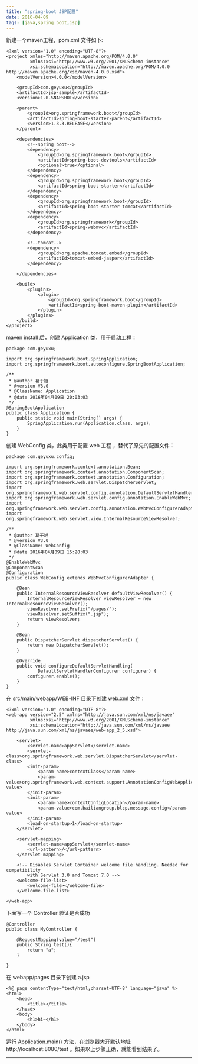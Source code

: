 ```yaml
---
title: "spring-boot JSP配置"
date: 2016-04-09
tags: [java,spring boot,jsp]
---
```


新建一个maven工程，pom.xml 文件如下:

	<?xml version="1.0" encoding="UTF-8"?>
    <project xmlns="http://maven.apache.org/POM/4.0.0"
             xmlns:xsi="http://www.w3.org/2001/XMLSchema-instance"
             xsi:schemaLocation="http://maven.apache.org/POM/4.0.0 http://maven.apache.org/xsd/maven-4.0.0.xsd">
        <modelVersion>4.0.0</modelVersion>

        <groupId>com.geyuxu</groupId>
        <artifactId>jsp-sample</artifactId>
        <version>1.0-SNAPSHOT</version>

        <parent>
            <groupId>org.springframework.boot</groupId>
            <artifactId>spring-boot-starter-parent</artifactId>
            <version>1.3.3.RELEASE</version>
        </parent>

        <dependencies>
            <!--spring boot-->
            <dependency>
                <groupId>org.springframework.boot</groupId>
                <artifactId>spring-boot-devtools</artifactId>
                <optional>true</optional>
            </dependency>
            <dependency>
                <groupId>org.springframework.boot</groupId>
                <artifactId>spring-boot-starter</artifactId>
            </dependency>
            <dependency>
                <groupId>org.springframework.boot</groupId>
                <artifactId>spring-boot-starter-tomcat</artifactId>
            </dependency>
            <dependency>
                <groupId>org.springframework</groupId>
                <artifactId>spring-webmvc</artifactId>
            </dependency>

            <!--tomcat-->
            <dependency>
                <groupId>org.apache.tomcat.embed</groupId>
                <artifactId>tomcat-embed-jasper</artifactId>
            </dependency>

        </dependencies>

        <build>
            <plugins>
                <plugin>
                    <groupId>org.springframework.boot</groupId>
                    <artifactId>spring-boot-maven-plugin</artifactId>
                </plugin>
            </plugins>
        </build>
    </project>
<!--more-->
maven install 后，创建 Application 类，用于启动工程：

	package com.geyuxu;
    
    import org.springframework.boot.SpringApplication;
    import org.springframework.boot.autoconfigure.SpringBootApplication;
    
    /**
     * @author 葛于旭
     * @version V3.0
     * @ClassName: Application
     * @date 2016年04月09日 20:03:03
     */
    @SpringBootApplication
    public class Application {
        public static void main(String[] args) {
            SpringApplication.run(Application.class, args);
        }
    }
   
   
创建 WebConfig 类，此类用于配置 web 工程 ，替代了原先的配置文件：

	package com.geyuxu.config;
    
    import org.springframework.context.annotation.Bean;
    import org.springframework.context.annotation.ComponentScan;
    import org.springframework.context.annotation.Configuration;
    import org.springframework.web.servlet.DispatcherServlet;
    import org.springframework.web.servlet.config.annotation.DefaultServletHandlerConfigurer;
    import org.springframework.web.servlet.config.annotation.EnableWebMvc;
    import org.springframework.web.servlet.config.annotation.WebMvcConfigurerAdapter;
    import org.springframework.web.servlet.view.InternalResourceViewResolver;
    
    /**
     * @author 葛于旭
     * @version V3.0
     * @ClassName: WebConfig
     * @date 2016年04月09日 15:20:03
     */
    @EnableWebMvc
    @ComponentScan
    @Configuration
    public class WebConfig extends WebMvcConfigurerAdapter {
    
        @Bean
        public InternalResourceViewResolver defaultViewResolver() {
            InternalResourceViewResolver viewResolver = new InternalResourceViewResolver();
            viewResolver.setPrefix("/pages/");
            viewResolver.setSuffix(".jsp");
            return viewResolver;
        }
    
        @Bean
        public DispatcherServlet dispatcherServlet() {
            return new DispatcherServlet();
        }
    
        @Override
        public void configureDefaultServletHandling(
                DefaultServletHandlerConfigurer configurer) {
            configurer.enable();
        }
    }
    
在 src/main/webapp/WEB-INF 目录下创建 web.xml 文件：

	<?xml version="1.0" encoding="UTF-8"?>
    <web-app version="2.5" xmlns="http://java.sun.com/xml/ns/javaee"
             xmlns:xsi="http://www.w3.org/2001/XMLSchema-instance"
             xsi:schemaLocation="http://java.sun.com/xml/ns/javaee http://java.sun.com/xml/ns/javaee/web-app_2_5.xsd">
    
        <servlet>
            <servlet-name>appServlet</servlet-name>
            <servlet-class>org.springframework.web.servlet.DispatcherServlet</servlet-class>
            <init-param>
                <param-name>contextClass</param-name>
                <param-value>org.springframework.web.context.support.AnnotationConfigWebApplicationContext</param-value>
            </init-param>
            <init-param>
                <param-name>contextConfigLocation</param-name>
                <param-value>com.bailiangroup.blcp.message.config</param-value>
            </init-param>
            <load-on-startup>1</load-on-startup>
        </servlet>
    
        <servlet-mapping>
            <servlet-name>appServlet</servlet-name>
            <url-pattern>/</url-pattern>
        </servlet-mapping>
    
        <!-- Disables Servlet Container welcome file handling. Needed for compatibility
            with Servlet 3.0 and Tomcat 7.0 -->
        <welcome-file-list>
            <welcome-file></welcome-file>
        </welcome-file-list>
    
    </web-app>
    
下面写一个 Controller 验证是否成功

	@Controller
	public class MyController {

		@RequestMapping(value="/test")
		public String test(){
			return "a";
		}
		
	}
    
在 webapp/pages 目录下创建 a.jsp

	<%@ page contentType="text/html;charset=UTF-8" language="java" %>
	<html>
		<head>
 	  		<title></title>
		</head>
		<body>
 	 		<h1>hi~</h1>
		</body>
	</html>

运行 Application.main() 方法，在浏览器大开默认地址 http://localhost:8080/test 。如果以上步骤正确，就能看到结果了。

------
[]()

